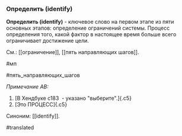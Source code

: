 ### Определить (identify)

**Определить (identify)** - ключевое слово на первом этапе из пяти основных этапов: определение ограничений системы. Процесс определения того, какой фактор в настоящее время больше всего ограничивает достижение цели.

См.: [[ограничение]], [[пять направляющих шагов]].

#мп

#пять_направляющих_шагов

*Примечание АВ:*

1.  [В Хендбуке с183  - указано "выберите".]{.c5}
2.  [Это ПРОЦЕСС]{.c5}

Синоним: [[identify]].

#translated
